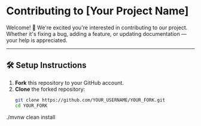 # Contributing to [Your Project Name]

Welcome! 🎉 We're excited you're interested in contributing to our project. Whether it's fixing a bug, adding a feature, or updating documentation — your help is appreciated.

---

## 🛠️ Setup Instructions

1. **Fork** this repository to your GitHub account.
2. **Clone** the forked repository:
   ```bash
   git clone https://github.com/YOUR_USERNAME/YOUR_FORK.git
   cd YOUR_FORK

./mvnw clean install

